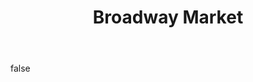 ---
layout: photo
modal: true
thumb: https://csnapmediahost.github.io/assets1/Thumbs/BroadwayMarket1.jpg
full: https://csnapmediahost.github.io/assets1/Render/BroadwayMarket1.jpg
size: large
ar: landscape
body: false
title: "Broadway Market"
---